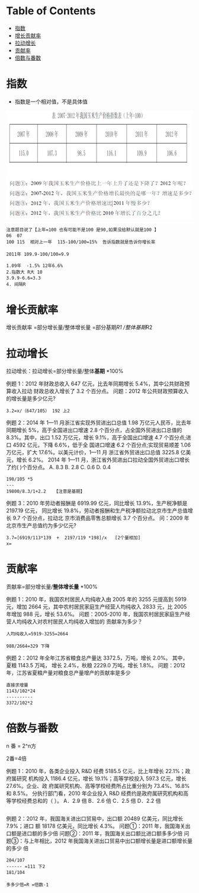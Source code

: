 # Table of Contents

* [指数](#指数)
* [增长贡献率](#增长贡献率)
* [拉动增长](#拉动增长)
* [贡献率](#贡献率)
* [倍数与番数](#倍数与番数)


# 指数



+ 指数是一个相对值，不是具体值

![image-20241021215535798](.images/image-20241021215535798.png)

```
注意题目说了【上年=100 也有可能不是100 是90,如果没给默认就是100 】
06  07
100 115  相对上一年  115-100/100=15%  告诉指数就是告诉你增长率

2011年 109.9-100/100=9.9
```



```
1.09年  -1.5% 12年6.6%
2.指数大 R大 10
3.9.9-6.6=3.3
4. 间隔R
```

# 增长贡献率

增长贡献率 
    =部分增长量/整体增长量
    =部分基期*R1 /整体基期*R2
   






# 拉动增长

拉动增长：拉动增长=部分增长量/整体**基期** *100%

例题 1：2012 年财政总收入 647 亿元，比去年同期增长 5.4%，其中公共财政预算收入拉动
财政总收入增长了 3.2 个百分点。
问题：2012 年公共财政预算收入的增长量是多少亿元?

```
3.2=x/（647/105） 192 上2 

```

例题 2：2014 年 1—11 月浙江省实现外贸进出口总值 1.98 万亿元人民币，比去年同期增长
5%，高于全国进出口增速 2.8 个百分点，占全国外贸进出口总值的 8.3%。其中，出口 1.52
万亿元，增长 9.1%，高于全国出口增速 4.7 个百分点;进口 4592 亿元，下降 6.6%，低于全
国进口增速 6.2 个百分点;实现贸易顺差 1.06 万亿元，扩大 17.6%。以美元计价，1—11 月
浙江省外贸进出口总值 3225.8 亿美元，增长 6.2%。
2014 年 1—11 月，浙江省外贸进出口拉动全国外贸进出口增长了约( )个百分点。
A. 8.3
B. 2.8
C. 0.6
D. 0.4

```
198/105 *5 
---   
19800/8.3/1+2.2   【注意是基期】 
```

例题 3：2010 年劳动者报酬是 6919.99 亿元，同比增长 13.9%，生产税净额是 2197.19 亿元，
同比增长 19.8%，劳动者报酬和生产税净额拉动北京市生产总值增长 9.7 个百分点，拉动北
京市消费品零售总额增长 3.7 个百分点。
问：2009 年北京市生产总值约为多少亿元?

```
3.7=[6919/113*139  +  2197/119 *198]/x   [2个量相加]
x=
```

# 贡献率

贡献率=部分增长量/**整体增长量** *100%

例题 1：2010 年，我国农村居民人均纯收入由 2005 年的 3255 元提高到 5919 元，增加
2664 元，其中农村居民家庭生产经营人均纯收入 2833 元，比 2005 年增加 988 元，增长
53.6%。
问题：2005-2010 年，我国农村居民家庭生产经营人均纯收入对农村居民人均纯收入增加的
贡献率为多少？

```
人均纯收入=5919-3255=2664

988/2664=329 下降
```

例题 2：2012 年全年江苏省粮食总产量达 3372.5，万吨，增长 2.0%。 其中， 夏粮 1143.5
万吨， 增长 2.4%，秋粮 2229.0 万吨，增长 1.8%。
问题：2012 年，江苏省夏粮产量对粮食总产量增产的贡献率是多少

```
直接求增量
1143/102*24
----------
3372/102*2
```



# 倍数与番数

n 番 = 2^n方

2番=4倍



例题 1：2010 年，各类企业投入 R&D 经费 5185.5 亿元，比上年增长 22.1%；政府属研究
机构投入 1186.4 亿元，增长 19.1%；高等学校投入 597.3 亿元，增长 27.6%。企业、政
府属研究机构、高等学校经费所占比重分别为 73.4%、16.8%和 8.5%。
分执行部门看，2010 年企业投入 R&D 经费约是政府属研究机构和高等学校经费总和的（ ）。
A．2.9 倍
B．2.6 倍
C．2.5 倍
D．2.2 倍

```

```

例题 2：2012 年，我国海关进出口贸易中，出口额 20489 亿美元，同比增长 7.9%；进口
额 18178 亿美元，同比增长 4.3%。
问题①：2011 年，我国海关出口额是进口额的多少倍
问题②：2011 年，我国海关出口额比进口额多多少倍
问题③：与上年相比，2012 年我国海关进出口贸易中出口额增长量是进口额增长量的多少
倍

```
204/107
------ =111 下2 
181/104

多多少倍=R =倍数-1


```

